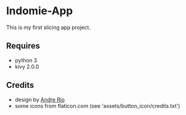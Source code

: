 # Indomie-App
This is my first slicing app project.
## Requires
- python 3
- kivy 2.0.0
## Credits
- design by [Andre Rio](https://github.com/andregans)
- some icons from flaticon.com (see 'assets/button_icon/credits.txt')
